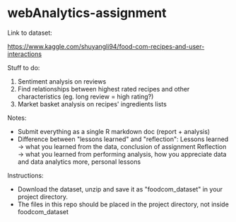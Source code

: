 # webAnalytics-assignment

Link to dataset:

https://www.kaggle.com/shuyangli94/food-com-recipes-and-user-interactions


Stuff to do:

1. Sentiment analysis on reviews 
2. Find relationships between highest rated recipes and other characteristics (eg. long review = high rating?)
3. Market basket analysis on recipes' ingredients lists


Notes:

* Submit everything as a single R markdown doc (report + analysis)
* Difference between "lessons learned" and "reflection": 
  Lessons learned -> what you learned from the data, conclusion of assignment
  Reflection -> what you learned from performing analysis, how you appreciate data and data analytics more, personal lessons

Instructions:

* Download the dataset, unzip and save it as "foodcom_dataset" in your project directory.
* The files in this repo should be placed in the project directory, not inside foodcom_dataset 
